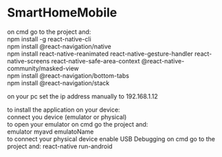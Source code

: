 # SmartHomeMobile

on cmd go to the project and: <br>
  npm install -g react-native-cli <br>
  npm install @react-navigation/native <br>
  npm install react-native-reanimated react-native-gesture-handler react-native-screens react-native-safe-area-context @react-native-community/masked-view <br>
  npm install @react-navigation/bottom-tabs <br>
  npm install @react-navigation/stack <br>

on your pc set the ip address manually to 192.168.1.12 <br>

to install the application on your device: <br>
  connect you device (emulator or physical) <br>
    to open your emulator on cmd go the project and: <br>
      emulator myavd emulatoName <br>
    to connect your physical device
      enable USB Debugging
  on cmd go to the project and:
    react-native run-android

